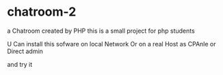 # chatroom-2
a Chatroom created by PHP 
this is a small project for php students

U Can install this sofware on local Network Or on a real Host as CPAnle or Direct admin

and try it

